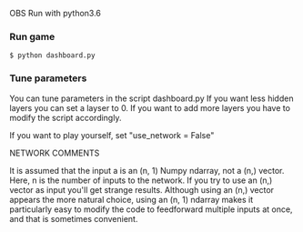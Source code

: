 OBS Run with python3.6

### Run game

```python
$ python dashboard.py
```

### Tune parameters
You can tune parameters in the script dashboard.py
If you want less hidden layers you can set a layser to 0.
If you want to add more layers you have to modify the script accordingly.

If you want to play yourself, set "use_network = False"

NETWORK COMMENTS

It is assumed that the input a is an (n, 1) Numpy ndarray, not a (n,) vector. Here, n is the number of inputs to the network. If you try to use an (n,) vector as input you'll get strange results. Although using an (n,) vector appears the more natural choice, using an (n, 1) ndarray makes it particularly easy to modify the code to feedforward multiple inputs at once, and that is sometimes convenient.

